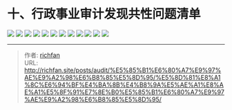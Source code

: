 # 十、行政事业审计发现共性问题清单

![](http://img.richfan.site/audit/审计发现共性问题清单/十、行政事业审计发现共性问题清单/行政事业审计发现共性问题清单_页面_095.webp)
![](http://img.richfan.site/audit/审计发现共性问题清单/十、行政事业审计发现共性问题清单/行政事业审计发现共性问题清单_页面_096.webp)
![](http://img.richfan.site/audit/审计发现共性问题清单/十、行政事业审计发现共性问题清单/行政事业审计发现共性问题清单_页面_097.webp)
![](http://img.richfan.site/audit/审计发现共性问题清单/十、行政事业审计发现共性问题清单/行政事业审计发现共性问题清单_页面_098.webp)
![](http://img.richfan.site/audit/审计发现共性问题清单/十、行政事业审计发现共性问题清单/行政事业审计发现共性问题清单_页面_099.webp)
![](http://img.richfan.site/audit/审计发现共性问题清单/十、行政事业审计发现共性问题清单/行政事业审计发现共性问题清单_页面_100.webp)
![](http://img.richfan.site/audit/审计发现共性问题清单/十、行政事业审计发现共性问题清单/行政事业审计发现共性问题清单_页面_101.webp)
![](http://img.richfan.site/audit/审计发现共性问题清单/十、行政事业审计发现共性问题清单/行政事业审计发现共性问题清单_页面_102.webp)
![](http://img.richfan.site/audit/审计发现共性问题清单/十、行政事业审计发现共性问题清单/行政事业审计发现共性问题清单_页面_103.webp)
![](http://img.richfan.site/audit/审计发现共性问题清单/十、行政事业审计发现共性问题清单/行政事业审计发现共性问题清单_页面_104.webp)
![](http://img.richfan.site/audit/审计发现共性问题清单/十、行政事业审计发现共性问题清单/行政事业审计发现共性问题清单_页面_105.webp)
![](http://img.richfan.site/audit/审计发现共性问题清单/十、行政事业审计发现共性问题清单/行政事业审计发现共性问题清单_页面_106.webp)


---

> 作者: [richfan](https://richfan.site/)  
> URL: http://richfan.site/posts/audit/%E5%85%B1%E6%80%A7%E9%97%AE%E9%A2%98%E6%B8%85%E5%8D%95/%E5%8D%81%E8%A1%8C%E6%94%BF%E4%BA%8B%E4%B8%9A%E5%AE%A1%E8%AE%A1%E5%8F%91%E7%8E%B0%E5%85%B1%E6%80%A7%E9%97%AE%E9%A2%98%E6%B8%85%E5%8D%95/  

